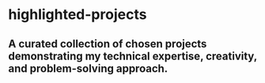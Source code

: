 # highlighted-projects
## A curated collection of chosen projects demonstrating my technical expertise, creativity, and problem-solving approach.
